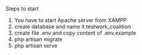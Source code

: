 Steps to start 
1. You have to start Apache server from XAMPP
2. create database and name it testwork_coalition
3. create file .env and copy content of .env.example
4. php artisan migrate
5. php artisan serve
